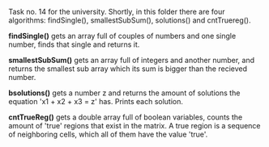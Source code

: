 Task no. 14 for the university. 
Shortly, in this folder there are four algorithms: findSingle(), smallestSubSum(), solutions() and cntTruereg().

<b>findSingle()</b> gets an array full of couples of numbers and one single number, finds that single and returns it.

<b>smallestSubSum()</b> gets an array full of integers and another number, and returns the smallest sub array which its sum is bigger than the recieved number.

<b>bsolutions()</b> gets a number z and returns the amount of solutions the equation 'x1 + x2 + x3 = z' has. Prints each solution.

<b>cntTrueReg()</b> gets a double array full of boolean variables, counts the amount of 'true' regions that exist in the matrix. A true region is a sequence of neighboring cells, which all of them have the value 'true'.
